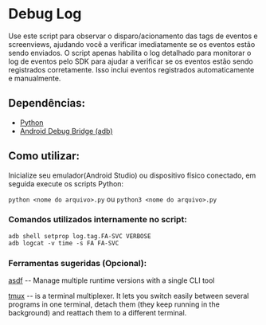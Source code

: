 # Debug Log

Use este script para observar o disparo/acionamento das tags de eventos e screenviews, ajudando você a verificar imediatamente se os eventos estão sendo enviados.
O script apenas habilita o log detalhado para monitorar o log de eventos pelo SDK para ajudar a verificar se os eventos estão sendo registrados corretamente. Isso inclui eventos registrados automaticamente e manualmente.

## **Dependências**:
* [Python](https://www.python.org/)
* [Android Debug Bridge (adb)](https://developer.android.com/studio/command-line/adb)
    
## **Como utilizar**:
Inicialize seu emulador(Android Studio) ou dispositivo físico conectado, em seguida execute os scripts Python:

`python <nome do arquivo>.py`
ou
`python3 <nome do arquivo>.py`

### **Comandos utilizados internamente no script**:
```
adb shell setprop log.tag.FA-SVC VERBOSE
adb logcat -v time -s FA FA-SVC
```
    

### **Ferramentas sugeridas (Opcional)**:

[asdf](https://asdf-vm.com/guide/getting-started.html) -- Manage multiple runtime versions with a single CLI tool

[tmux](https://github.com/tmux/tmux/wiki) -- is a terminal multiplexer. It lets you switch easily between several programs in one terminal, detach them (they keep running in the background) and reattach them to a different terminal.
